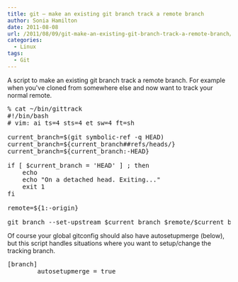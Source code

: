 ```yaml
---
title: git – make an existing git branch track a remote branch
author: Sonia Hamilton
date: 2011-08-08
url: /2011/08/09/git-make-an-existing-git-branch-track-a-remote-branch/
categories:
  - Linux
tags:
  - Git
---
```

A script to make an existing git branch track a remote branch. For example when you've cloned from somewhere else and now want to track your normal remote.

<!--more-->

<pre>% cat ~/bin/gittrack
#!/bin/bash
# vim: ai ts=4 sts=4 et sw=4 ft=sh

current_branch=$(git symbolic-ref -q HEAD)
current_branch=${current_branch##refs/heads/}
current_branch=${current_branch:-HEAD}

if [ $current_branch = 'HEAD' ] ; then
    echo
    echo "On a detached head. Exiting..."
    exit 1
fi

remote=${1:-origin}

git branch --set-upstream $current_branch $remote/$current_branch</pre>

Of course your global gitconfig should also have autosetupmerge (below), but this script handles situations where you want to setup/change the tracking branch.

<pre>[branch]
        autosetupmerge = true</pre>
